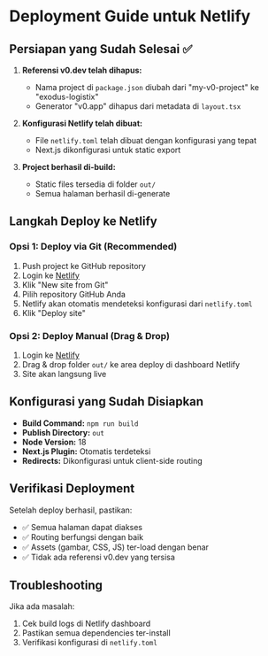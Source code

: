 # Deployment Guide untuk Netlify

## Persiapan yang Sudah Selesai ✅

1. **Referensi v0.dev telah dihapus:**
   - Nama project di `package.json` diubah dari "my-v0-project" ke "exodus-logistix"
   - Generator "v0.app" dihapus dari metadata di `layout.tsx`

2. **Konfigurasi Netlify telah dibuat:**
   - File `netlify.toml` telah dibuat dengan konfigurasi yang tepat
   - Next.js dikonfigurasi untuk static export

3. **Project berhasil di-build:**
   - Static files tersedia di folder `out/`
   - Semua halaman berhasil di-generate

## Langkah Deploy ke Netlify

### Opsi 1: Deploy via Git (Recommended)
1. Push project ke GitHub repository
2. Login ke [Netlify](https://netlify.com)
3. Klik "New site from Git"
4. Pilih repository GitHub Anda
5. Netlify akan otomatis mendeteksi konfigurasi dari `netlify.toml`
6. Klik "Deploy site"

### Opsi 2: Deploy Manual (Drag & Drop)
1. Login ke [Netlify](https://netlify.com)
2. Drag & drop folder `out/` ke area deploy di dashboard Netlify
3. Site akan langsung live

## Konfigurasi yang Sudah Disiapkan

- **Build Command:** `npm run build`
- **Publish Directory:** `out`
- **Node Version:** 18
- **Next.js Plugin:** Otomatis terdeteksi
- **Redirects:** Dikonfigurasi untuk client-side routing

## Verifikasi Deployment

Setelah deploy berhasil, pastikan:
- ✅ Semua halaman dapat diakses
- ✅ Routing berfungsi dengan baik
- ✅ Assets (gambar, CSS, JS) ter-load dengan benar
- ✅ Tidak ada referensi v0.dev yang tersisa

## Troubleshooting

Jika ada masalah:
1. Cek build logs di Netlify dashboard
2. Pastikan semua dependencies ter-install
3. Verifikasi konfigurasi di `netlify.toml`